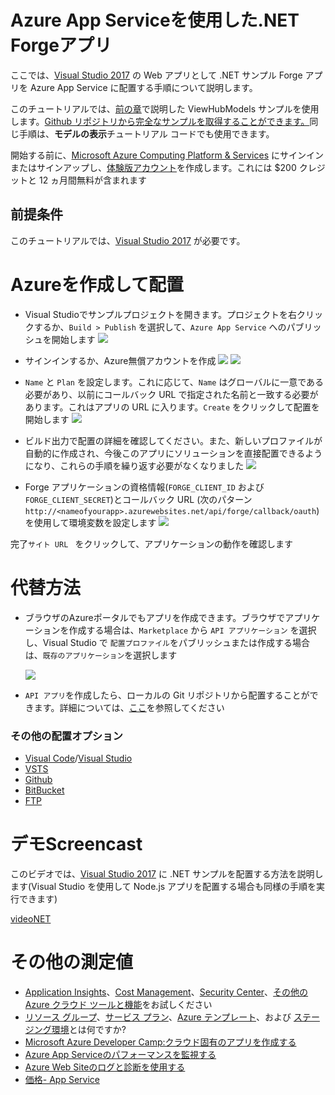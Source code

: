 # Azure App Serviceを使用した.NET Forgeアプリ

ここでは、[Visual Studio 2017](https://visualstudio.microsoft.com/vs/) の Web アプリとして .NET サンプル Forge アプリを Azure App Service に配置する手順について説明します。

このチュートリアルでは、[前の章](tutorials/viewhubmodels)で説明した ViewHubModels サンプルを使用します。[Github リポジトリから完全なサンプルを取得することができます。](https://github.com/Autodesk-Forge/learn.forge.viewhubmodels/tree/net)同じ手順は、**モデルの表示**チュートリアル コードでも使用できます。

開始する前に、[Microsoft Azure Computing Platform & Services](https://signup.azure.com/) にサインインまたはサインアップし、[体験版アカウント](https://azure.microsoft.com/en-us/free/?cdn=disable)を作成します。これには $200 クレジットと 12 ヵ月間無料が含まれます

## 前提条件

このチュートリアルでは、[Visual Studio 2017](https://visualstudio.microsoft.com/vs/) が必要です。

# Azureを作成して配置

- Visual Studioでサンプルプロジェクトを開きます。プロジェクトを右クリックするか、```Build > Publish``` を選択して、```Azure App Service``` へのパブリッシュを開始します ![](_media/deployment/azure/create_web_app_net.png)

- サインインするか、Azure無償アカウントを作成 ![](_media/deployment/azure/create_web_app_net_2.png) ![](_media/deployment/azure/create_web_app_net_3.png)

- ```Name``` と ```Plan``` を設定します。これに応じて、```Name``` はグローバルに一意である必要があり、以前にコールバック URL で指定された名前と一致する必要があります。これはアプリの URL に入ります。```Create``` をクリックして配置を開始します ![](_media/deployment/azure/create_web_app_net_4.png)

- ビルド出力で配置の詳細を確認してください。また、新しいプロファイルが自動的に作成され、今後このアプリにソリューションを直接配置できるようになり、これらの手順を繰り返す必要がなくなりました ![](_media/deployment/azure/net_app_published_result.png)

- Forge アプリケーションの資格情報(```FORGE_CLIENT_ID``` および ```FORGE_CLIENT_SECRET```)とコールバック URL (次のパターン ```http://<nameofyourapp>.azurewebsites.net/api/forge/callback/oauth```)を使用して環境変数を設定します ![](_media/deployment/azure/vsAppSettings.png)

完了```サイト URL ``` をクリックして、アプリケーションの動作を確認します

# 代替方法

- ブラウザのAzureポータルでもアプリを作成できます。ブラウザでアプリケーションを作成する場合は、```Marketplace``` から ```API アプリケーション``` を選択し、Visual Studio で ```配置プロファイル```をパブリッシュまたは作成する場合は、```既存のアプリケーション```を選択します

  ![](_media/deployment/azure/app_dashboard.png)
- ```API アプリ```を作成したら、ローカルの Git リポジトリから配置することができます。詳細については、[ここ](deployment/azure/node)を参照してください

### その他の配置オプション
- [Visual Code](https://azure.microsoft.com/en-us/blog/visual-studio-code-and-azure-app-service-a-perfect-fit/)/[Visual Studio](../node)
- [VSTS](https://docs.microsoft.com/en-us/labs/devops/deployazurefunctionswithvsts/)
- [Github](https://blogs.msdn.microsoft.com/benjaminperkins/2017/05/10/deploy-github-source-code-repositories-to-an-azure-app-service/)
- [BitBucket](https://confluence.atlassian.com/bitbucket/deploy-to-microsoft-azure-900820699.html)
- [FTP](https://docs.microsoft.com/en-us/azure/app-service/deploy-ftp)

# デモScreencast

このビデオでは、[Visual Studio 2017](https://visualstudio.microsoft.com/vs/) に .NET サンプルを配置する方法を説明します(Visual Studio を使用して Node.js アプリを配置する場合も同様の手順を実行できます)

[videoNET](https://www.youtube.com/embed/dDg-fQ7SHAQ ':include :type=iframe width=100% height=400px')

# その他の測定値
<!--
This will be live soon (as another version of the tutorial)
- Adapt this sample app to the [.NET Core Framework](https://docs.microsoft.com/en-us/dotnet/core/) and deploy it as a [Azure Web App](deployment/azure/node)
-->
- [Application Insights](https://azure.microsoft.com/en-us/services/monitor/)、[Cost Management](https://portal.azure.com/#blade/Microsoft_Azure_Billing/ModernBillingMenuBlade/Overview)、[Security Center](https://portal.azure.com/#blade/Microsoft_Azure_Security/SecurityMenuBlade/18)、[その他の Azure クラウド ツールと機能](https://azure.microsoft.com/en-us/services/)をお試しください
- [リソース グループ](https://docs.microsoft.com/en-us/azure/azure-resource-manager/resource-group-overview)、[サービス プラン](https://azure.microsoft.com/en-us/pricing/details/app-service/plans/)、[Azure テンプレート](https://azure.microsoft.com/en-us/resources/templates/)、および [ステージング環境](https://docs.microsoft.com/en-us/azure/app-service/deploy-staging-slots)とは何ですか?
- [Microsoft Azure Developer Camp:クラウド固有のアプリを作成する](https://mva.microsoft.com/en-us/training-courses/microsoft-azure-developer-camp-build-a-cloud-native-app-8299)
- [Azure App Serviceのパフォーマンスを監視する](https://docs.microsoft.com/en-us/azure/application-insights/app-insights-azure-web-apps)
- [Azure Web Siteのログと診断を使用する](https://azure.microsoft.com/en-us/resources/videos/azure-web-site-logging-and-diagnostics/)
- [価格- App Service](https://azure.microsoft.com/en-us/pricing/details/app-service/windows/)
